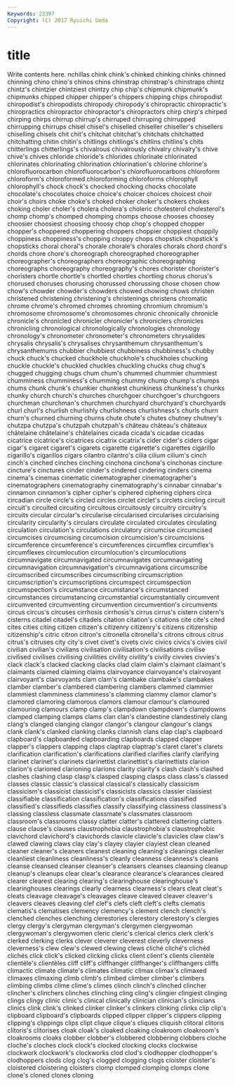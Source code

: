 ```yaml
---
Keywords: 23397 
Copyright: (C) 2017 Ryuichi Ueda
---
```


# title

Write contents here.
nchillas
chink chink's chinked chinking chinks chinned chinning chino chino's chinos
chins chinstrap chinstrap's chinstraps chintz chintz's chintzier chintziest chintzy chip
chip's chipmunk chipmunk's chipmunks chipped chipper chipper's chippers chipping chips
chiropodist chiropodist's chiropodists chiropody chiropody's chiropractic chiropractic's chiropractics chiropractor chiropractor's
chiropractors chirp chirp's chirped chirping chirps chirrup chirrup's chirruped chirruping
chirrupped chirrupping chirrups chisel chisel's chiselled chiseller chiseller's chisellers chiselling
chisels chit chit's chitchat chitchat's chitchats chitchatted chitchatting chitin chitin's
chitlings chitlings's chitlins chitlins's chits chitterlings chitterlings's chivalrous chivalrously chivalry
chivalry's chive chive's chives chloride chloride's chlorides chlorinate chlorinated chlorinates
chlorinating chlorination chlorination's chlorine chlorine's chlorofluorocarbon chlorofluorocarbon's chlorofluorocarbons chloroform chloroform's
chloroformed chloroforming chloroforms chlorophyll chlorophyll's chock chock's chocked chocking chocks
chocolate chocolate's chocolates choice choice's choicer choices choicest choir choir's
choirs choke choke's choked choker choker's chokers chokes choking choler
choler's cholera cholera's choleric cholesterol cholesterol's chomp chomp's chomped chomping
chomps choose chooses choosey choosier choosiest choosing choosy chop chop's
chopped chopper chopper's choppered choppering choppers choppier choppiest choppily choppiness
choppiness's chopping choppy chops chopstick chopstick's chopsticks choral choral's chorale
chorale's chorales chorals chord chord's chords chore chore's choreograph choreographed
choreographer choreographer's choreographers choreographic choreographing choreographs choreography choreography's chores chorister
chorister's choristers chortle chortle's chortled chortles chortling chorus chorus's chorused
choruses chorusing chorussed chorussing chose chosen chow chow's chowder chowder's
chowders chowed chowing chows christen christened christening christening's christenings christens
chromatic chrome chrome's chromed chromes chroming chromium chromium's chromosome chromosome's
chromosomes chronic chronically chronicle chronicle's chronicled chronicler chronicler's chroniclers chronicles
chronicling chronological chronologically chronologies chronology chronology's chronometer chronometer's chronometers chrysalides
chrysalis chrysalis's chrysalises chrysanthemum chrysanthemum's chrysanthemums chubbier chubbiest chubbiness chubbiness's
chubby chuck chuck's chucked chuckhole chuckhole's chuckholes chucking chuckle chuckle's
chuckled chuckles chuckling chucks chug chug's chugged chugging chugs chum
chum's chummed chummier chummiest chumminess chumminess's chumming chummy chump chump's
chumps chums chunk chunk's chunkier chunkiest chunkiness chunkiness's chunks chunky
church church's churches churchgoer churchgoer's churchgoers churchman churchman's churchmen churchyard
churchyard's churchyards churl churl's churlish churlishly churlishness churlishness's churls churn
churn's churned churning churns chute chute's chutes chutney chutney's chutzpa
chutzpa's chutzpah chutzpah's château château's châteaux châtelaine châtelaine's châtelaines cicada
cicada's cicadae cicadas cicatrice cicatrice's cicatrices cicatrix cicatrix's cider cider's
ciders cigar cigar's cigaret cigaret's cigarets cigarette cigarette's cigarettes cigarillo
cigarillo's cigarillos cigars cilantro cilantro's cilia cilium cilium's cinch cinch's
cinched cinches cinching cinchona cinchona's cinchonas cincture cincture's cinctures cinder
cinder's cindered cindering cinders cinema cinema's cinemas cinematic cinematographer cinematographer's
cinematographers cinematography cinematography's cinnabar cinnabar's cinnamon cinnamon's cipher cipher's ciphered
ciphering ciphers circa circadian circle circle's circled circles circlet circlet's
circlets circling circuit circuit's circuited circuiting circuitous circuitously circuitry circuitry's
circuits circular circular's circularise circularised circularises circularising circularity circularity's circulars
circulate circulated circulates circulating circulation circulation's circulations circulatory circumcise circumcised
circumcises circumcising circumcision circumcision's circumcisions circumference circumference's circumferences circumflex circumflex's
circumflexes circumlocution circumlocution's circumlocutions circumnavigate circumnavigated circumnavigates circumnavigating circumnavigation circumnavigation's
circumnavigations circumscribe circumscribed circumscribes circumscribing circumscription circumscription's circumscriptions circumspect circumspection
circumspection's circumstance circumstance's circumstanced circumstances circumstancing circumstantial circumstantially circumvent circumvented
circumventing circumvention circumvention's circumvents circus circus's circuses cirrhosis cirrhosis's cirrus
cirrus's cistern cistern's cisterns citadel citadel's citadels citation citation's citations
cite cite's cited cites cities citing citizen citizen's citizenry citizenry's
citizens citizenship citizenship's citric citron citron's citronella citronella's citrons citrous
citrus citrus's citruses city city's civet civet's civets civic civics
civics's civies civil civilian civilian's civilians civilisation civilisation's civilisations civilise
civilised civilises civilising civilities civility civility's civilly civvies civvies's clack
clack's clacked clacking clacks clad claim claim's claimant claimant's claimants
claimed claiming claims clairvoyance clairvoyance's clairvoyant clairvoyant's clairvoyants clam clam's
clambake clambake's clambakes clamber clamber's clambered clambering clambers clammed clammier
clammiest clamminess clamminess's clamming clammy clamor clamor's clamored clamoring clamorous
clamors clamour clamour's clamoured clamouring clamours clamp clamp's clampdown clampdown's
clampdowns clamped clamping clamps clams clan clan's clandestine clandestinely clang
clang's clanged clanging clangor clangor's clangour clangour's clangs clank clank's
clanked clanking clanks clannish clans clap clap's clapboard clapboard's clapboarded
clapboarding clapboards clapped clapper clapper's clappers clapping claps claptrap claptrap's
claret claret's clarets clarification clarification's clarifications clarified clarifies clarify clarifying
clarinet clarinet's clarinets clarinettist clarinettist's clarinettists clarion clarion's clarioned clarioning
clarions clarity clarity's clash clash's clashed clashes clashing clasp clasp's
clasped clasping clasps class class's classed classes classic classic's classical
classical's classically classicism classicism's classicist classicist's classicists classics classier classiest
classifiable classification classification's classifications classified classified's classifieds classifies classify classifying
classiness classiness's classing classless classmate classmate's classmates classroom classroom's classrooms
classy clatter clatter's clattered clattering clatters clause clause's clauses claustrophobia
claustrophobia's claustrophobic clavichord clavichord's clavichords clavicle clavicle's clavicles claw claw's
clawed clawing claws clay clay's clayey clayier clayiest clean cleaned
cleaner cleaner's cleaners cleanest cleaning cleaning's cleanings cleanlier cleanliest cleanliness
cleanliness's cleanly cleanness cleanness's cleans cleanse cleansed cleanser cleanser's cleansers
cleanses cleansing cleanup cleanup's cleanups clear clear's clearance clearance's clearances
cleared clearer clearest clearing clearing's clearinghouse clearinghouse's clearinghouses clearings clearly
clearness clearness's clears cleat cleat's cleats cleavage cleavage's cleavages cleave
cleaved cleaver cleaver's cleavers cleaves cleaving clef clef's clefs cleft
cleft's clefts clematis clematis's clematises clemency clemency's clement clench clench's
clenched clenches clenching clerestories clerestory clerestory's clergies clergy clergy's clergyman
clergyman's clergymen clergywoman clergywoman's clergywomen cleric cleric's clerical clerics clerk
clerk's clerked clerking clerks clever cleverer cleverest cleverly cleverness cleverness's
clew clew's clewed clewing clews cliché cliché's clichéd clichés click
click's clicked clicking clicks client client's clients clientèle clientèle's clientèles
cliff cliff's cliffhanger cliffhanger's cliffhangers cliffs climactic climate climate's climates
climatic climax climax's climaxed climaxes climaxing climb climb's climbed climber
climber's climbers climbing climbs clime clime's climes clinch clinch's clinched
clincher clincher's clinchers clinches clinching cling cling's clingier clingiest clinging
clings clingy clinic clinic's clinical clinically clinician clinician's clinicians clinics
clink clink's clinked clinker clinker's clinkers clinking clinks clip clip's
clipboard clipboard's clipboards clipped clipper clipper's clippers clipping clipping's clippings
clips clipt clique clique's cliques cliquish clitoral clitoris clitoris's clitorises
cloak cloak's cloaked cloaking cloakroom cloakroom's cloakrooms cloaks clobber clobber's
clobbered clobbering clobbers cloche cloche's cloches clock clock's clocked clocking
clocks clockwise clockwork clockwork's clockworks clod clod's clodhopper clodhopper's clodhoppers
clods clog clog's clogged clogging clogs cloister cloister's cloistered cloistering
cloisters clomp clomped clomping clomps clone clone's cloned clones cloning
